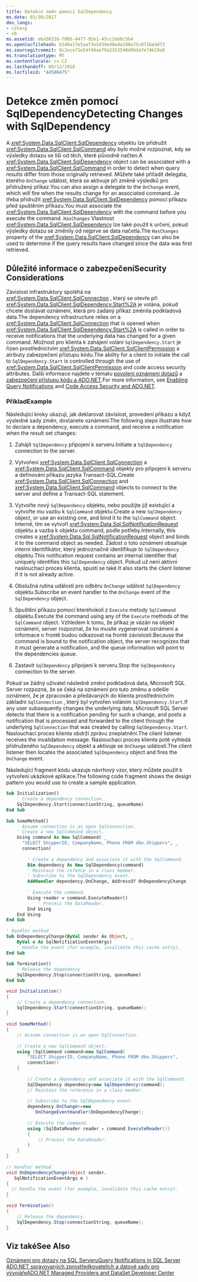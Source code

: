 ```yaml
---
title: Detekce změn pomocí SqlDependency
ms.date: 03/30/2017
dev_langs:
- csharp
- vb
ms.assetid: e6a58316-f005-4477-92e1-45cc2eb8c5b4
ms.openlocfilehash: 63d6a17e5aaf3e5d39ed0eda288e75c071be4d73
ms.sourcegitcommit: 8c2ece71e54f46aef9a2153540d0bda7e74b19a9
ms.translationtype: MT
ms.contentlocale: cs-CZ
ms.lasthandoff: 09/12/2018
ms.locfileid: "44508475"
---
```

# <a name="detecting-changes-with-sqldependency"></a><span data-ttu-id="8d674-102">Detekce změn pomocí SqlDependency</span><span class="sxs-lookup"><span data-stu-id="8d674-102">Detecting Changes with SqlDependency</span></span>
<span data-ttu-id="8d674-103">A <xref:System.Data.SqlClient.SqlDependency> objektu lze přidružit <xref:System.Data.SqlClient.SqlCommand> aby bylo možné rozpoznat, kdy se výsledky dotazu se liší od těch, které původně načten.</span><span class="sxs-lookup"><span data-stu-id="8d674-103">A <xref:System.Data.SqlClient.SqlDependency> object can be associated with a <xref:System.Data.SqlClient.SqlCommand> in order to detect when query results differ from those originally retrieved.</span></span> <span data-ttu-id="8d674-104">Můžete také přiřadit delegáta, kterého `OnChange` událost, která se aktivuje při změně výsledků pro přidružený příkaz.</span><span class="sxs-lookup"><span data-stu-id="8d674-104">You can also assign a delegate to the `OnChange` event, which will fire when the results change for an associated command.</span></span> <span data-ttu-id="8d674-105">Je třeba přidružit <xref:System.Data.SqlClient.SqlDependency> pomocí příkazu před spuštěním příkazu.</span><span class="sxs-lookup"><span data-stu-id="8d674-105">You must associate the <xref:System.Data.SqlClient.SqlDependency> with the command before you execute the command.</span></span> <span data-ttu-id="8d674-106">`HasChanges` Vlastnost <xref:System.Data.SqlClient.SqlDependency> lze také použít k určení, pokud výsledky dotazu se změnily od nejprve se data načetla.</span><span class="sxs-lookup"><span data-stu-id="8d674-106">The `HasChanges` property of the <xref:System.Data.SqlClient.SqlDependency> can also be used to determine if the query results have changed since the data was first retrieved.</span></span>  
  
## <a name="security-considerations"></a><span data-ttu-id="8d674-107">Důležité informace o zabezpečení</span><span class="sxs-lookup"><span data-stu-id="8d674-107">Security Considerations</span></span>  
 <span data-ttu-id="8d674-108">Závislost infrastruktury spoléhá na <xref:System.Data.SqlClient.SqlConnection> , který se otevře při <xref:System.Data.SqlClient.SqlDependency.Start%2A> je volána, pokud chcete dostávat oznámení, která pro zadaný příkaz změnila podkladová data.</span><span class="sxs-lookup"><span data-stu-id="8d674-108">The dependency infrastructure relies on a <xref:System.Data.SqlClient.SqlConnection> that is opened when <xref:System.Data.SqlClient.SqlDependency.Start%2A> is called in order to receive notifications that the underlying data has changed for a given command.</span></span> <span data-ttu-id="8d674-109">Možnost pro klienta k zahájení volání `SqlDependency.Start` je řízen prostřednictvím <xref:System.Data.SqlClient.SqlClientPermission> a atributy zabezpečení přístupu kódu.</span><span class="sxs-lookup"><span data-stu-id="8d674-109">The ability for a client to initiate the call to `SqlDependency.Start` is controlled through the use of <xref:System.Data.SqlClient.SqlClientPermission> and code access security attributes.</span></span> <span data-ttu-id="8d674-110">Další informace najdete v tématu [povolení oznámení dotazů](../../../../../docs/framework/data/adonet/sql/enabling-query-notifications.md) a [zabezpečení přístupu kódu a ADO.NET](../../../../../docs/framework/data/adonet/code-access-security.md).</span><span class="sxs-lookup"><span data-stu-id="8d674-110">For more information, see [Enabling Query Notifications](../../../../../docs/framework/data/adonet/sql/enabling-query-notifications.md) and [Code Access Security and ADO.NET](../../../../../docs/framework/data/adonet/code-access-security.md).</span></span>  
  
### <a name="example"></a><span data-ttu-id="8d674-111">Příklad</span><span class="sxs-lookup"><span data-stu-id="8d674-111">Example</span></span>  
 <span data-ttu-id="8d674-112">Následující kroky ukazují, jak deklarovat závislost, provedení příkazu a když výsledné sady změn, dostanete oznámení:</span><span class="sxs-lookup"><span data-stu-id="8d674-112">The following steps illustrate how to declare a dependency, execute a command, and receive a notification when the result set changes:</span></span>  
  
1.  <span data-ttu-id="8d674-113">Zahájit `SqlDependency` připojení k serveru.</span><span class="sxs-lookup"><span data-stu-id="8d674-113">Initiate a `SqlDependency` connection to the server.</span></span>  
  
2.  <span data-ttu-id="8d674-114">Vytvoření <xref:System.Data.SqlClient.SqlConnection> a <xref:System.Data.SqlClient.SqlCommand> objekty pro připojení k serveru a definování příkazu jazyka Transact-SQL.</span><span class="sxs-lookup"><span data-stu-id="8d674-114">Create <xref:System.Data.SqlClient.SqlConnection> and <xref:System.Data.SqlClient.SqlCommand> objects to connect to the server and define a Transact-SQL statement.</span></span>  
  
3.  <span data-ttu-id="8d674-115">Vytvořte nový `SqlDependency` objektu, nebo použijte již existující a vytvořte mu vazbu k `SqlCommand` objektu.</span><span class="sxs-lookup"><span data-stu-id="8d674-115">Create a new `SqlDependency` object, or use an existing one, and bind it to the `SqlCommand` object.</span></span> <span data-ttu-id="8d674-116">Interně, tím se vytvoří <xref:System.Data.Sql.SqlNotificationRequest> objektu a vazba k objektu command, podle potřeby.</span><span class="sxs-lookup"><span data-stu-id="8d674-116">Internally, this creates a <xref:System.Data.Sql.SqlNotificationRequest> object and binds it to the command object as needed.</span></span> <span data-ttu-id="8d674-117">Žádost o toto oznámení obsahuje interní identifikátor, který jednoznačně identifikuje to `SqlDependency` objektu.</span><span class="sxs-lookup"><span data-stu-id="8d674-117">This notification request contains an internal identifier that uniquely identifies this `SqlDependency` object.</span></span> <span data-ttu-id="8d674-118">Pokud už není aktivní naslouchací proces klienta, spustí se také.</span><span class="sxs-lookup"><span data-stu-id="8d674-118">It also starts the client listener if it is not already active.</span></span>  
  
4.  <span data-ttu-id="8d674-119">Obslužná rutina události pro odběru `OnChange` událost `SqlDependency` objektu.</span><span class="sxs-lookup"><span data-stu-id="8d674-119">Subscribe an event handler to the `OnChange` event of the `SqlDependency` object.</span></span>  
  
5.  <span data-ttu-id="8d674-120">Spuštění příkazu pomocí kteréhokoli z `Execute` metody `SqlCommand` objektu.</span><span class="sxs-lookup"><span data-stu-id="8d674-120">Execute the command using any of the `Execute` methods of the `SqlCommand` object.</span></span> <span data-ttu-id="8d674-121">Vzhledem k tomu, že příkaz je vázán na objekt oznámení, server rozpoznal, že ho musíte vygenerovat oznámení a informace o frontě budou odkazovat na frontě závislosti.</span><span class="sxs-lookup"><span data-stu-id="8d674-121">Because the command is bound to the notification object, the server recognizes that it must generate a notification, and the queue information will point to the dependencies queue.</span></span>  
  
6.  <span data-ttu-id="8d674-122">Zastavit `SqlDependency` připojení k serveru.</span><span class="sxs-lookup"><span data-stu-id="8d674-122">Stop the `SqlDependency` connection to the server.</span></span>  
  
 <span data-ttu-id="8d674-123">Pokud se žádný uživatel následně změní podkladová data, Microsoft SQL Server rozpozná, že se čeká na oznámení pro tuto změnu a odešle oznámení, že je zpracován a předávaných do klienta prostřednictvím základní `SqlConnection` , který byl vytvořen voláním `SqlDependency.Start`.</span><span class="sxs-lookup"><span data-stu-id="8d674-123">If any user subsequently changes the underlying data, Microsoft SQL Server detects that there is a notification pending for such a change, and posts a notification that is processed and forwarded to the client through the underlying `SqlConnection` that was created by calling `SqlDependency.Start`.</span></span> <span data-ttu-id="8d674-124">Naslouchací proces klienta obdrží zprávu zneplatnění.</span><span class="sxs-lookup"><span data-stu-id="8d674-124">The client listener receives the invalidation message.</span></span> <span data-ttu-id="8d674-125">Naslouchací proces klienta poté vyhledá přidruženého `SqlDependency` objekt a aktivuje se `OnChange` událostí.</span><span class="sxs-lookup"><span data-stu-id="8d674-125">The client listener then locates the associated `SqlDependency` object and fires the `OnChange` event.</span></span>  
  
 <span data-ttu-id="8d674-126">Následující fragment kódu ukazuje návrhový vzor, který můžete použít k vytvoření ukázkové aplikace.</span><span class="sxs-lookup"><span data-stu-id="8d674-126">The following code fragment shows the design pattern you would use to create a sample application.</span></span>  
  
```vb  
Sub Initialization()  
    ' Create a dependency connection.  
    SqlDependency.Start(connectionString, queueName)  
End Sub  
  
Sub SomeMethod()   
    ' Assume connection is an open SqlConnection.  
    ' Create a new SqlCommand object.  
    Using command As New SqlCommand( _  
      "SELECT ShipperID, CompanyName, Phone FROM dbo.Shippers", _  
      connection)  
  
        ' Create a dependency and associate it with the SqlCommand.  
        Dim dependency As New SqlDependency(command)  
        ' Maintain the refence in a class member.  
        ' Subscribe to the SqlDependency event.  
        AddHandler dependency.OnChange, AddressOf OnDependencyChange  
  
        ' Execute the command.  
        Using reader = command.ExecuteReader()  
            ' Process the DataReader.  
        End Using  
    End Using  
End Sub   
  
' Handler method  
Sub OnDependencyChange(ByVal sender As Object, _  
    ByVal e As SqlNotificationEventArgs)   
    ' Handle the event (for example, invalidate this cache entry).  
End Sub  
  
Sub Termination()  
    ' Release the dependency  
    SqlDependency.Stop(connectionString, queueName)  
End Sub  
```  
  
```csharp  
void Initialization()  
{  
    // Create a dependency connection.  
    SqlDependency.Start(connectionString, queueName);  
}  
  
void SomeMethod()  
{  
    // Assume connection is an open SqlConnection.  
  
    // Create a new SqlCommand object.  
    using (SqlCommand command=new SqlCommand(  
        "SELECT ShipperID, CompanyName, Phone FROM dbo.Shippers",   
        connection))  
    {  
  
        // Create a dependency and associate it with the SqlCommand.  
        SqlDependency dependency=new SqlDependency(command);  
        // Maintain the reference in a class member.  
  
        // Subscribe to the SqlDependency event.  
        dependency.OnChange+=new  
           OnChangeEventHandler(OnDependencyChange);  
  
        // Execute the command.  
        using (SqlDataReader reader = command.ExecuteReader())  
        {  
            // Process the DataReader.  
        }  
    }  
}  
  
// Handler method  
void OnDependencyChange(object sender,   
   SqlNotificationEventArgs e )  
{  
  // Handle the event (for example, invalidate this cache entry).  
}  
  
void Termination()  
{  
    // Release the dependency.  
    SqlDependency.Stop(connectionString, queueName);  
}  
```  
  
## <a name="see-also"></a><span data-ttu-id="8d674-127">Viz také</span><span class="sxs-lookup"><span data-stu-id="8d674-127">See Also</span></span>  
 [<span data-ttu-id="8d674-128">Oznámení pro dotazy na SQL Serveru</span><span class="sxs-lookup"><span data-stu-id="8d674-128">Query Notifications in SQL Server</span></span>](../../../../../docs/framework/data/adonet/sql/query-notifications-in-sql-server.md)  
 [<span data-ttu-id="8d674-129">ADO.NET spravovaných zprostředkovatelích a datové sady pro vývojáře</span><span class="sxs-lookup"><span data-stu-id="8d674-129">ADO.NET Managed Providers and DataSet Developer Center</span></span>](https://go.microsoft.com/fwlink/?LinkId=217917)
